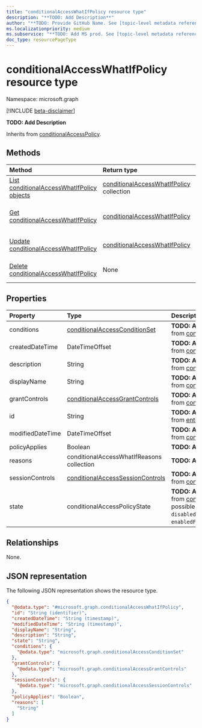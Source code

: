```yaml
---
title: "conditionalAccessWhatIfPolicy resource type"
description: "**TODO: Add Description**"
author: "**TODO: Provide GitHub Name. See [topic-level metadata reference](https://aka.ms/msgo?pagePath=Document-APIs/Guidelines/Metadata)**"
ms.localizationpriority: medium
ms.subservice: "**TODO: Add MS prod. See [topic-level metadata reference](https://aka.ms/msgo?pagePath=Document-APIs/Guidelines/Metadata)**"
doc_type: resourcePageType
---
```


# conditionalAccessWhatIfPolicy resource type

Namespace: microsoft.graph

[!INCLUDE [beta-disclaimer](../../includes/beta-disclaimer.md)]

**TODO: Add Description**


Inherits from [conditionalAccessPolicy](../resources/conditionalaccesspolicy.md).

## Methods
|Method|Return type|Description|
|:---|:---|:---|
|[List conditionalAccessWhatIfPolicy objects](../api/conditionalaccesswhatifpolicy-list.md)|[conditionalAccessWhatIfPolicy](../resources/conditionalaccesswhatifpolicy.md) collection|Get a list of the [conditionalAccessWhatIfPolicy](../resources/conditionalaccesswhatifpolicy.md) objects and their properties.|
|[Get conditionalAccessWhatIfPolicy](../api/conditionalaccesswhatifpolicy-get.md)|[conditionalAccessWhatIfPolicy](../resources/conditionalaccesswhatifpolicy.md)|Read the properties and relationships of a [conditionalAccessWhatIfPolicy](../resources/conditionalaccesswhatifpolicy.md) object.|
|[Update conditionalAccessWhatIfPolicy](../api/conditionalaccesswhatifpolicy-update.md)|[conditionalAccessWhatIfPolicy](../resources/conditionalaccesswhatifpolicy.md)|Update the properties of a [conditionalAccessWhatIfPolicy](../resources/conditionalaccesswhatifpolicy.md) object.|
|[Delete conditionalAccessWhatIfPolicy](../api/conditionalaccesswhatifpolicy-delete.md)|None|Delete a [conditionalAccessWhatIfPolicy](../resources/conditionalaccesswhatifpolicy.md) object.|

## Properties
|Property|Type|Description|
|:---|:---|:---|
|conditions|[conditionalAccessConditionSet](../resources/conditionalaccessconditionset.md)|**TODO: Add Description** Inherited from [conditionalAccessPolicy](../resources/conditionalaccesspolicy.md).|
|createdDateTime|DateTimeOffset|**TODO: Add Description** Inherited from [conditionalAccessPolicy](../resources/conditionalaccesspolicy.md).|
|description|String|**TODO: Add Description** Inherited from [conditionalAccessPolicy](../resources/conditionalaccesspolicy.md).|
|displayName|String|**TODO: Add Description** Inherited from [conditionalAccessPolicy](../resources/conditionalaccesspolicy.md).|
|grantControls|[conditionalAccessGrantControls](../resources/conditionalaccessgrantcontrols.md)|**TODO: Add Description** Inherited from [conditionalAccessPolicy](../resources/conditionalaccesspolicy.md).|
|id|String|**TODO: Add Description** Inherited from [entity](../resources/entity.md).|
|modifiedDateTime|DateTimeOffset|**TODO: Add Description** Inherited from [conditionalAccessPolicy](../resources/conditionalaccesspolicy.md).|
|policyApplies|Boolean|**TODO: Add Description**|
|reasons|conditionalAccessWhatIfReasons collection|**TODO: Add Description**|
|sessionControls|[conditionalAccessSessionControls](../resources/conditionalaccesssessioncontrols.md)|**TODO: Add Description** Inherited from [conditionalAccessPolicy](../resources/conditionalaccesspolicy.md).|
|state|conditionalAccessPolicyState|**TODO: Add Description** Inherited from [conditionalAccessPolicy](../resources/conditionalaccesspolicy.md).The possible values are: `enabled`, `disabled`, `enabledForReportingButNotEnforced`.|

## Relationships
None.

## JSON representation
The following JSON representation shows the resource type.
<!-- {
  "blockType": "resource",
  "keyProperty": "id",
  "@odata.type": "microsoft.graph.conditionalAccessWhatIfPolicy",
  "baseType": "microsoft.graph.conditionalAccessPolicy",
  "openType": false
}
-->
``` json
{
  "@odata.type": "#microsoft.graph.conditionalAccessWhatIfPolicy",
  "id": "String (identifier)",
  "createdDateTime": "String (timestamp)",
  "modifiedDateTime": "String (timestamp)",
  "displayName": "String",
  "description": "String",
  "state": "String",
  "conditions": {
    "@odata.type": "microsoft.graph.conditionalAccessConditionSet"
  },
  "grantControls": {
    "@odata.type": "microsoft.graph.conditionalAccessGrantControls"
  },
  "sessionControls": {
    "@odata.type": "microsoft.graph.conditionalAccessSessionControls"
  },
  "policyApplies": "Boolean",
  "reasons": [
    "String"
  ]
}
```

